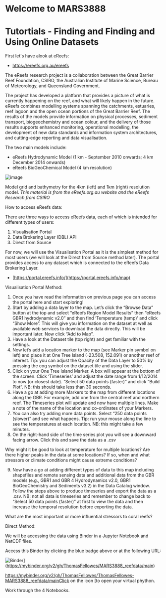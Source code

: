 # Welcome to MARS3888 

# Tutortials - Finding and Finding and Using Online Datasets

First let's have alook at eReefs:

+ https://ereefs.org.au/ereefs

The eReefs research project is a collaboration between the Great Barrier Reef Foundation, CSIRO, the Australian Institute of Marine Science, Bureau of Meteorology, and Queensland Government. 

The project has developed a platform that provides a picture of what is currently happening on the reef, and what will likely happen in the future. eReefs combines modelling systems spanning the catchments, estuaries, reef lagoon and the open ocean portions of the Great Barrier Reef. 
The results of the models provide information on physical processes, sediment transport, biogeochemistry and ocean colour, and the delivery of those results supports enhanced monitoring, operational modelling, the development of new data standards and information system architectures, and cutting-edge reporting and data visualisation. 

The two main models include:

+ eReefs Hydrodynamic Model (1 km - September 2010 onwards; 4 km December 2014 onwards)
+ eReefs BioGeoChemical Model (4 km resolution)

![image](https://user-images.githubusercontent.com/29109874/220499794-5bfd0029-26ca-4efa-b96f-5b0a8e554661.png)

Model grid and bathymetry for the 4km (left) and 1km (right) resolution model.
*This material is from the eReefs.org.au website and the eReefs Research from CSIRO*

How to access eReefs data:

There are three ways to access eReefs data, each of which is intended for different types of users:
1.	Visualisation Portal 
2.	Data Brokering Layer (DBL) API 
3.	Direct from Source

For now, we will use the Visualisation Portal as it is the simplest method for most users (we will look at the Direct from Source method later). The portal provides access to any dataset which is connected to the eReefs Data Brokering Layer.

+ [https://portal.ereefs.info/](https://portal.ereefs.info/map)

Visualisation Portal Method:

1.	Once you have read the information on previous page you can access the portal here and start exploring! 
2.	Start by adding a data layer to the map. Let’s click the “Browse Data” button at the top and select “eReefs Region Model Results” then “eReefs GBR1 hydrodynamic v2.0” and then find ‘Temperature (temp)’ and click “Show More”. This will give you information on the dataset at well as available web services to download the data directly. This will be important later. Now click “Add to Map”.
3.	Have a look at the Dataset tile (top right) and get familiar with the settings. 
4.	Now let’s add a location marker to the map (see Marker pin symbol on left) and place it at One Tree Island (-23.508, 152.091) or another reef of interest. Tip: you can adjust the Opacity of the Data Layer to 50% by pressing the cog symbol on the dataset tile and using the slider.
5.	Click on your One Tree Island Marker. A box will appear at the bottom of the screen. Click ‘Timeseries’ and adjust the date range from 1/12/2014 to now (or closest date). “Select 50 data points (faster)” and click “Build Plot”. NB: this should take less than 30 seconds. 
6.	Have a go at adding more Markers to the map from different locations along the GBR. For example, add one from the central reef and northern reef. The Timeseries plot will update and now have multiple lines. Make a note of the name of the location and co-ordinates of your Markers.
7.	You can also try adding more data points. Select “250 data points (slower)” and see what happens. Tip: run your mouse along the line to see the temperatures at each location. NB: this might take a few minutes. 
8.	On the right-hand side of the time series plot you will see a downward facing arrow. Click this and save the data as a .csv

Why might it be good to look at temperature for multiple locations? Are there higher peaks in the data at some locations? If so, when and what stressors or climate conditions might cause extreme conditions?

9.	Now have a go at adding different types of data to this map including shapefiles and remote sensing data and additional data from the GBR models (e.g., GBR1 and GBR 4 Hydrodynamics v2.0, GBR1 BioGeoChemistry and Sediments v3.2) in the Data Catalog window. Follow the steps above to produce timeseries and export the data as a .csv. NB: not all data is timeseries and remember to change back to “Select 50 data points (faster)” at first to view the data and then increase the temporal resolution before exporting the data.

What are the most important or more influential stressors to coral reefs?

Direct Method:

We will be accessing the data using Binder in a Jupyter Notebook and NetCDF files. 

Access this Binder by clicking the blue badge above or at the following URL:

![Binder](https://mybinder.org/badge_logo.svg)](https://mybinder.org/v2/gh/ThomasFellowes/MARS3888_reefdata/main) 

https://mybinder.org/v2/gh/ThomasFellowes/ThomasFellowes-MARS3888_reefdata/mainClick on the icon [to open your virtual phython.

Work through the 4 Notebooks.
